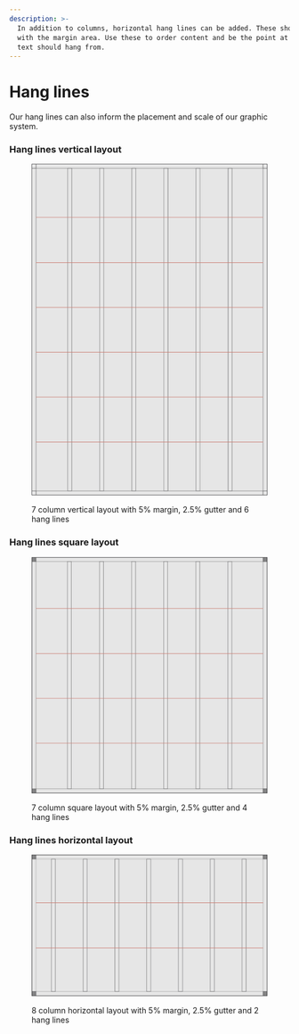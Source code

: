 ```yaml
---
description: >-
  In addition to columns, horizontal hang lines can be added. These should fit
  with the margin area. Use these to order content and be the point at which
  text should hang from.
---
```


# Hang lines

Our hang lines can also inform the placement and scale of our graphic system.

### Hang lines vertical layout

<figure><img src="../.gitbook/assets/hanglines-vertical-layout.png" alt=""><figcaption><p>7 column vertical layout with 5% margin, 2.5% gutter and 6 hang lines</p></figcaption></figure>

### Hang lines square layout

<figure><img src="../.gitbook/assets/hanglines-square-layout.png" alt=""><figcaption><p>7 column square layout with 5% margin, 2.5% gutter and 4 hang lines</p></figcaption></figure>

### Hang lines horizontal layout

<figure><img src="../.gitbook/assets/Hanglines-horizontal-layout.png" alt=""><figcaption><p>8 column horizontal layout with 5% margin, 2.5% gutter and 2 hang lines</p></figcaption></figure>
